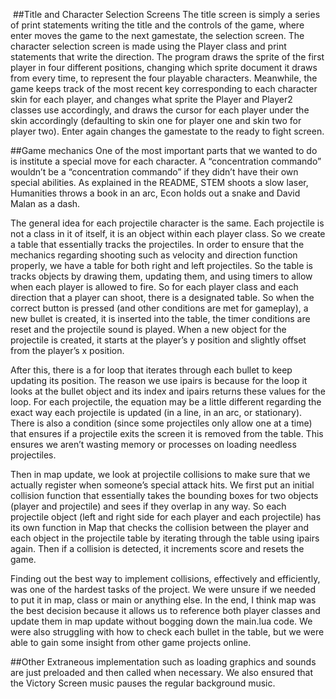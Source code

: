 ﻿﻿##Title and Character Selection ScreensThe title screen is simply a series of print statements writing the title and the controls of the game, where enter moves the game to the next gamestate, the selection screen. The character selection screen is made using the Player class and print statements that write the direction. The program draws the sprite of the first player in four different positions, changing which sprite document it draws from every time, to represent the four playable characters. Meanwhile, the game keeps track of the most recent key corresponding to each character skin for each player, and changes what sprite the Player and Player2 classes use accordingly, and draws the cursor for each player under the skin accordingly (defaulting to skin one for player one and skin two for player two). Enter again changes the gamestate to the ready to fight screen.##Game mechanics One of the most important parts that we wanted to do is institute a special move for each character. A “concentration commando” wouldn’t be a “concentration commando” if they didn’t have their own special abilities. As explained in the README, STEM shoots a slow laser, Humanities throws a book in an arc, Econ holds out a snake and David Malan as a dash. The general idea for each projectile character is the same. Each projectile is not a class in it of itself, it is an object within each player class. So we create a table that essentially tracks the projectiles. In order to ensure that the mechanics regarding shooting such as velocity and direction function properly, we have a table for both right and left projectiles. So the table is tracks objects by drawing them, updating them, and using timers to allow when each player is allowed to fire. So for each player class and each direction that a player can shoot, there is a designated table. So when the correct button is pressed (and other conditions are met for gameplay), a new bullet is created, it is inserted into the table, the timer conditions are reset and the projectile sound is played. When a new object for the projectile is created, it starts at the player’s y position and slightly offset from the player’s x position. After this, there is a for loop that iterates through each bullet to keep updating its position. The reason we use ipairs is because for the loop it looks at the bullet object and its index and ipairs returns these values for the loop. For each projectile, the equation may be a little different regarding the exact way each projectile is updated (in a line, in an arc, or stationary). There is also a condition (since some projectiles only allow one at a time) that ensures if a projectile exits the screen it is removed from the table. This ensures we aren’t wasting memory or processes on loading needless projectiles.Then in map update, we look at projectile collisions to make sure that we actually register when someone’s special attack hits. We first put an initial collision function that essentially takes the bounding boxes for two objects (player and projectile) and sees if they overlap in any way. So each projectile object (left and right side for each player and each projectile) has its own function in Map that checks the collision between the player and each object in the projectile table by iterating through the table using ipairs again. Then if a collision is detected, it increments score and resets the game. Finding out the best way to implement collisions, effectively and efficiently, was one of the hardest tasks of the project. We were unsure if we needed to put it in map, class or main or anything else. In the end, I think map was the best decision because it allows us to reference both player classes and update them in map update without bogging down the main.lua code. We were also struggling with how to check each bullet in the table, but we were able to gain some insight from other game projects online.##OtherExtraneous implementation such as loading graphics and sounds are just preloaded and then called when necessary. We also ensured that the Victory Screen music pauses the regular background music. 